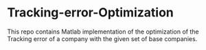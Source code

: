 # Tracking-error-Optimization
This repo contains Matlab implementation of the optimization of the Tracking error of a company with the given set of base companies.
